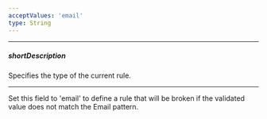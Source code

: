 ```yaml
---
acceptValues: 'email'
type: String
---
```

---
##### shortDescription
Specifies the type of the current rule.

---
Set this field to 'email' to define a rule that will be broken if the validated value does not match the Email pattern.